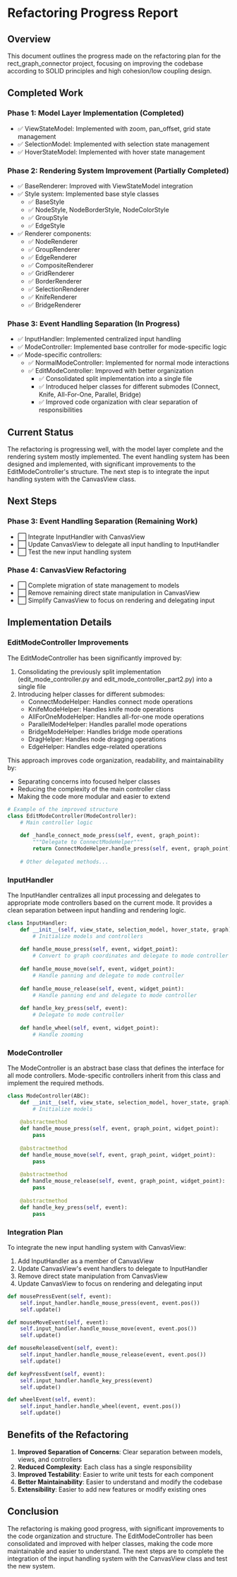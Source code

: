 # Refactoring Progress Report

## Overview

This document outlines the progress made on the refactoring plan for the rect_graph_connector project, focusing on improving the codebase according to SOLID principles and high cohesion/low coupling design.

## Completed Work

### Phase 1: Model Layer Implementation (Completed)
- ✅ ViewStateModel: Implemented with zoom, pan_offset, grid state management
- ✅ SelectionModel: Implemented with selection state management
- ✅ HoverStateModel: Implemented with hover state management

### Phase 2: Rendering System Improvement (Partially Completed)
- ✅ BaseRenderer: Improved with ViewStateModel integration
- ✅ Style system: Implemented base style classes
  - ✅ BaseStyle
  - ✅ NodeStyle, NodeBorderStyle, NodeColorStyle
  - ✅ GroupStyle
  - ✅ EdgeStyle
- ✅ Renderer components:
  - ✅ NodeRenderer
  - ✅ GroupRenderer
  - ✅ EdgeRenderer
  - ✅ CompositeRenderer
  - ✅ GridRenderer
  - ✅ BorderRenderer
  - ✅ SelectionRenderer
  - ✅ KnifeRenderer
  - ✅ BridgeRenderer

### Phase 3: Event Handling Separation (In Progress)
- ✅ InputHandler: Implemented centralized input handling
- ✅ ModeController: Implemented base controller for mode-specific logic
- ✅ Mode-specific controllers:
  - ✅ NormalModeController: Implemented for normal mode interactions
  - ✅ EditModeController: Improved with better organization
    - ✅ Consolidated split implementation into a single file
    - ✅ Introduced helper classes for different submodes (Connect, Knife, All-For-One, Parallel, Bridge)
    - ✅ Improved code organization with clear separation of responsibilities

## Current Status

The refactoring is progressing well, with the model layer complete and the rendering system mostly implemented. The event handling system has been designed and implemented, with significant improvements to the EditModeController's structure. The next step is to integrate the input handling system with the CanvasView class.

## Next Steps

### Phase 3: Event Handling Separation (Remaining Work)
- ⬜ Integrate InputHandler with CanvasView
- ⬜ Update CanvasView to delegate all input handling to InputHandler
- ⬜ Test the new input handling system

### Phase 4: CanvasView Refactoring
- ⬜ Complete migration of state management to models
- ⬜ Remove remaining direct state manipulation in CanvasView
- ⬜ Simplify CanvasView to focus on rendering and delegating input

## Implementation Details

### EditModeController Improvements

The EditModeController has been significantly improved by:
1. Consolidating the previously split implementation (edit_mode_controller.py and edit_mode_controller_part2.py) into a single file
2. Introducing helper classes for different submodes:
   - ConnectModeHelper: Handles connect mode operations
   - KnifeModeHelper: Handles knife mode operations
   - AllForOneModeHelper: Handles all-for-one mode operations
   - ParallelModeHelper: Handles parallel mode operations
   - BridgeModeHelper: Handles bridge mode operations
   - DragHelper: Handles node dragging operations
   - EdgeHelper: Handles edge-related operations

This approach improves code organization, readability, and maintainability by:
- Separating concerns into focused helper classes
- Reducing the complexity of the main controller class
- Making the code more modular and easier to extend

```python
# Example of the improved structure
class EditModeController(ModeController):
    # Main controller logic
    
    def _handle_connect_mode_press(self, event, graph_point):
        """Delegate to ConnectModeHelper"""
        return ConnectModeHelper.handle_press(self, event, graph_point)
        
    # Other delegated methods...
```

### InputHandler

The InputHandler centralizes all input processing and delegates to appropriate mode controllers based on the current mode. It provides a clean separation between input handling and rendering logic.

```python
class InputHandler:
    def __init__(self, view_state, selection_model, hover_state, graph):
        # Initialize models and controllers
        
    def handle_mouse_press(self, event, widget_point):
        # Convert to graph coordinates and delegate to mode controller
        
    def handle_mouse_move(self, event, widget_point):
        # Handle panning and delegate to mode controller
        
    def handle_mouse_release(self, event, widget_point):
        # Handle panning end and delegate to mode controller
        
    def handle_key_press(self, event):
        # Delegate to mode controller
        
    def handle_wheel(self, event, widget_point):
        # Handle zooming
```

### ModeController

The ModeController is an abstract base class that defines the interface for all mode controllers. Mode-specific controllers inherit from this class and implement the required methods.

```python
class ModeController(ABC):
    def __init__(self, view_state, selection_model, hover_state, graph):
        # Initialize models
        
    @abstractmethod
    def handle_mouse_press(self, event, graph_point, widget_point):
        pass
        
    @abstractmethod
    def handle_mouse_move(self, event, graph_point, widget_point):
        pass
        
    @abstractmethod
    def handle_mouse_release(self, event, graph_point, widget_point):
        pass
        
    @abstractmethod
    def handle_key_press(self, event):
        pass
```

### Integration Plan

To integrate the new input handling system with CanvasView:

1. Add InputHandler as a member of CanvasView
2. Update CanvasView's event handlers to delegate to InputHandler
3. Remove direct state manipulation from CanvasView
4. Update CanvasView to focus on rendering and delegating input

```python
def mousePressEvent(self, event):
    self.input_handler.handle_mouse_press(event, event.pos())
    self.update()

def mouseMoveEvent(self, event):
    self.input_handler.handle_mouse_move(event, event.pos())
    self.update()

def mouseReleaseEvent(self, event):
    self.input_handler.handle_mouse_release(event, event.pos())
    self.update()

def keyPressEvent(self, event):
    self.input_handler.handle_key_press(event)
    self.update()

def wheelEvent(self, event):
    self.input_handler.handle_wheel(event, event.pos())
    self.update()
```

## Benefits of the Refactoring

1. **Improved Separation of Concerns**: Clear separation between models, views, and controllers
2. **Reduced Complexity**: Each class has a single responsibility
3. **Improved Testability**: Easier to write unit tests for each component
4. **Better Maintainability**: Easier to understand and modify the codebase
5. **Extensibility**: Easier to add new features or modify existing ones

## Conclusion

The refactoring is making good progress, with significant improvements to the code organization and structure. The EditModeController has been consolidated and improved with helper classes, making the code more maintainable and easier to understand. The next steps are to complete the integration of the input handling system with the CanvasView class and test the new system.